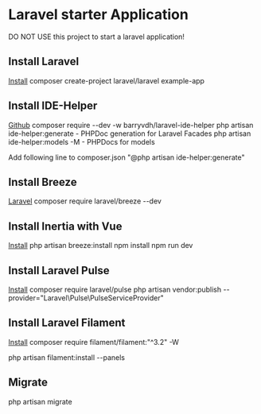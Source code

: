 # Laravel starter Application

DO NOT USE this project to start a laravel application!


## Install Laravel
[Install](https://laravel.com/docs#creating-a-laravel-project)
composer create-project laravel/laravel example-app

## Install IDE-Helper

[Github](https://github.com/barryvdh/laravel-ide-helper)
composer require --dev -w barryvdh/laravel-ide-helper
php artisan ide-helper:generate - PHPDoc generation for Laravel Facades
php artisan ide-helper:models -M - PHPDocs for models

Add following line to composer.json 
"@php artisan ide-helper:generate"


## Install Breeze
[Laravel](https://laravel.com/docs/#starter-kits#laravel-breeze-installation)
composer require laravel/breeze --dev

## Install Inertia with Vue
[Install](https://laravel.com/docs/10.x/starter-kits#breeze-and-inertia)
php artisan breeze:install
npm install
npm run dev


## Install Laravel Pulse
[Install](https://laravel.com/docs/pulse#installation)
composer require laravel/pulse
php artisan vendor:publish --provider="Laravel\Pulse\PulseServiceProvider"


## Install Laravel Filament
[Install](https://filamentphp.com/docs/3.x/panels/installation#installation)
composer require filament/filament:"^3.2" -W
 
php artisan filament:install --panels








## Migrate
php artisan migrate
